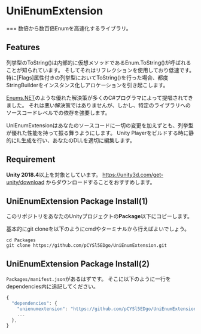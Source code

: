 # UniEnumExtension
===
数倍から数百倍Enumを高速化するライブラリ。

## Features

列挙型のToString()は内部的に仮想メソッドであるEnum.ToString()が呼ばれることが知られています。
そしてそれはリフレクションを使用しており低速です。
特に[Flags]属性付きの列挙型においてToString()を行った場合、都度StringBuilderをインスタンス化しアロケーションを引き起こします。

[Enums.NET](https://github.com/TylerBrinkley/Enums.NET)のような優れた解決策が多くのC#プログラマによって提唱されてきました。
それは悪い解決策ではありませんが、しかし、特定のライブラリへのソースコードレベルでの依存を強要します。

UniEnumExtensionはあなたのソースコードに一切の変更を加えずとも、列挙型が優れた性能を持って振る舞うようにします。
Unity Playerをビルドする時に静的にIL生成を行い、あなたのDLLを適切に編集します。

## Requirement
**Unity 2018.4**以上を対象としています。
https://unity3d.com/get-unity/download からダウンロードすることをおすすめします。

## UniEnumExtension Package Install(1)
このリポジトリをあなたのUnityプロジェクトの**Package**以下にコピーします。

基本的にgit cloneを以下のようにcmdやターミナルから行えばよいでしょう。

```none
cd Packages
git clone https://github.com/pCYSl5EDgo/UniEnumExtension.git
```

## UniEnumExtension Package Install(2)

`Packages/manifest.json`があるはずです。
そこに以下のように一行をdependencies内に追記してください。

```js
{
  "dependencies": {
    "unienumextension": "https://github.com/pCYSl5EDgo/UniEnumExtension.git",
    ...
  },
}
```